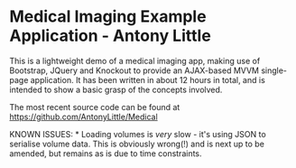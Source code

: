 # Medical Imaging Example Application - Antony Little

This is a lightweight demo of a medical imaging app, making use of Bootstrap, JQuery and Knockout to provide an AJAX-based MVVM single-page application.
It has been written in about 12 hours in total, and is intended to show a basic grasp of the concepts involved.

The most recent source code can be found at https://github.com/AntonyLittle/Medical

KNOWN ISSUES:
	* Loading volumes is <i>very</i> slow - it's using JSON to serialise volume data. This is obviously wrong(!) and is next up to be amended, but remains as is due to time constraints.

